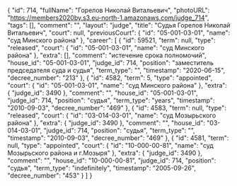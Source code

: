 {
    "id": 714,
    "fullName": "Горелов Николай Витальевич",
    "photoURL": "https://members2020by.s3.eu-north-1.amazonaws.com/judge_714",
    "tags": [],
    "comment": "",
    "layout": "judge",
    "title": "Судья Горелов Николай Витальевич",
    "court": null,
    "previousCourt": {
        "id": "05-001-03-01",
        "name": "суд Минского района"
    },
    "career": [
        {
            "id": 59521,
            "term": null,
            "type": "released",
            "court": {
                "id": "05-001-03-01",
                "name": "суд Минского района"
            },
            "extra": [],
            "comment": "истечение срока полномочий",
            "house_id": "05-001-03-01",
            "judge_id": 714,
            "position": "заместитель председателя суда и судья",
            "term_type": "",
            "timestamp": "2020-06-15",
            "decree_number": "213"
        },
        {
            "id": 4582,
            "term": 5,
            "type": "appointed",
            "court": {
                "id": "05-001-03-01",
                "name": "суд Минского района"
            },
            "extra": {
                "judge_id": 3490
            },
            "comment": "",
            "house_id": "05-001-03-01",
            "judge_id": 714,
            "position": "судья",
            "term_type": "years",
            "timestamp": "2010-09-03",
            "decree_number": "469"
        },
        {
            "id": 4583,
            "term": null,
            "type": "released",
            "court": {
                "id": "03-014-03-01",
                "name": "суд Мозырьского района"
            },
            "extra": {
                "judge_id": 3490
            },
            "comment": "",
            "house_id": "03-014-03-01",
            "judge_id": 714,
            "position": "судья",
            "term_type": "",
            "timestamp": "2010-09-03",
            "decree_number": "469"
        },
        {
            "id": 4581,
            "term": null,
            "type": "appointed",
            "court": {
                "id": "10-000-00-81",
                "name": "суд Мозырьского района и г.Мозыря"
            },
            "extra": {
                "judge_id": 3490
            },
            "comment": "",
            "house_id": "10-000-00-81",
            "judge_id": 714,
            "position": "судья",
            "term_type": "indefinitely",
            "timestamp": "2005-09-26",
            "decree_number": "453"
        }
    ]
}